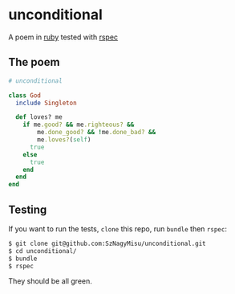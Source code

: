 # unconditional

A poem in [ruby](https://www.ruby-lang.org/en/) tested with [rspec](https://relishapp.com/rspec)

## The poem

```ruby
# unconditional

class God
  include Singleton

  def loves? me
    if me.good? && me.righteous? &&
        me.done_good? && !me.done_bad? &&
        me.loves?(self)
      true
    else
      true
    end
  end
end
```

## Testing

If you want to run the tests, `clone` this repo, run `bundle` then `rspec`:

```bash
$ git clone git@github.com:SzNagyMisu/unconditional.git
$ cd unconditional/
$ bundle
$ rspec
```

They should be all green.
